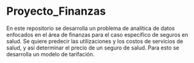 # Proyecto_Finanzas
En este repositorio se desarrolla un problema de analítica de datos enfocados en el área de finanzas para el caso específico de seguros en salud. Se quiere predecir las utilizaciones y los costos de servicios de salud, y así determinar el precio de un seguro de salud. Para esto se desarrolla un modelo de tarifación.
